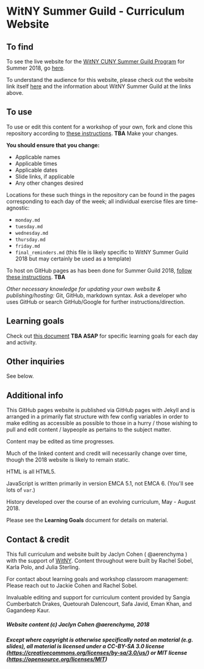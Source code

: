 # WitNY Summer Guild - Curriculum Website

## To find

To see the live website for the [WitNY CUNY Summer Guild Program](http://www1.cuny.edu/sites/women-in-technology/programs/#summerguild) for Summer 2018, go [here](https://witny-summer-guild-2018.github.io/).

To understand the audience for this website, please check out the website link itself [here](https://witny-summer-guild-2018.github.io/) and the information about WitNY Summer Guild at the links above.

## To use

To use or edit this content for a workshop of your own, fork and clone this repository according to [these instructions](). **TBA** Make your changes.

**You should ensure that you change:**

* Applicable names
* Applicable times
* Applicable dates
* Slide links, if applicable
* Any other changes desired

Locations for these such things in the repository can be found in the pages corresponding to each day of the week; all individual exercise files are time-agnostic:

* `monday.md`
* `tuesday.md`
* `wednesday.md`
* `thursday.md`
* `friday.md`
* `final_reminders.md` (this file is likely specific to WitNY Summer Guild 2018 but may certainly be used as a template)

To host on GitHub pages as has been done for Summer Guild 2018, [follow these instructions](githubpageslinkTBA.md). **TBA**

*Other necessary knowledge for updating your own website & publishing/hosting:*
Git, GitHub, markdown syntax.
Ask a developer who uses GitHub or search GitHub/Google for further instructions/direction.

## Learning goals

Check out [this document](tbd.md) **TBA ASAP** for specific learning goals for each day and activity.

## Other inquiries

See below.

## Additional info

This GitHub pages website is published via GitHub pages with Jekyll and is arranged in a primarily flat structure with few config variables in order to make editing as accessible as possible to those in a hurry / those wishing to pull and edit content / laypeople as pertains to the subject matter.

Content may be edited as time progresses.

Much of the linked content and credit will necessarily change over time, though the 2018 website is likely to remain static.

HTML is all HTML5.

JavaScript is written primarily in version EMCA 5.1, not EMCA 6. (You'll see lots of `var`.)

History developed over the course of an evolving curriculum, May - August 2018.

Please see the **Learning Goals** document for details on material.

## Contact & credit

This full curriculum and website built by Jaclyn Cohen ( @aerenchyma ) with the support of [WitNY](https://tech.cornell.edu/impact/witny/). Content throughout were built by Rachel Sobel, Karla Polo, and Julia Sterling.

For contact about learning goals and workshop classroom management: Please reach out to Jackie Cohen and Rachel Sobel.

Invaluable editing and support for curriculum content provided by Sangia Cumberbatch Drakes, Quetourah Dalencourt, Safa Javid, Eman Khan, and Gagandeep Kaur.


##### Website content (c) Jaclyn Cohen @aerenchyma, 2018
##### Except where copyright is *otherwise specifically noted on material (e.g. slides)*, all material is licensed under a CC-BY-SA 3.0 license (https://creativecommons.org/licenses/by-sa/3.0/us/) or MIT license (https://opensource.org/licenses/MIT)
